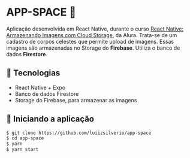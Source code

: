 # APP-SPACE 🚀

Aplicação desenvolvida em React Native, durante o curso [React Native: Armazenando Imagens com Cloud Storage](https://cursos.alura.com.br/course/react-native-armazenamento-imagens-cloud-storage), da Alura.
Trata-se de um cadastro de corpos celestes que permite upload de imagens. Essas imagens são armazenadas no Storage do __Firebase__. Utiliza o banco de dados __Firestore__.
<br/>

## 🚀 Tecnologias

- React Native + Expo
- Banco de dados Firestore
- Storage do Firebase, para armazenar as imagens


## :car: Iniciando a aplicação
```bash
$ git clone https://github.com/luiizsilverio/app-space
$ cd app-space
$ yarn
$ yarn start
```

